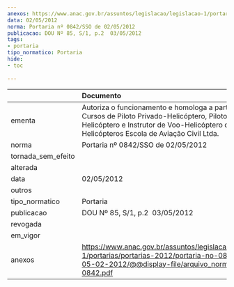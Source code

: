 ```yaml
---
anexos: https://www.anac.gov.br/assuntos/legislacao/legislacao-1/portarias/portarias-2012/portaria-no-0842-sso-de-05-02-2012/@@display-file/arquivo_norma/PA2012-0842.pdf
data: 02/05/2012
norma: Portaria nº 0842/SSO de 02/05/2012
publicacao: DOU Nº 85, S/1, p.2  03/05/2012
tags:
- portaria
tipo_normatico: Portaria
hide: 
- toc 
 
---
```


|                    | Documento                                                                                                                                                                                                  |
|:-------------------|:-----------------------------------------------------------------------------------------------------------------------------------------------------------------------------------------------------------|
| ementa             | Autoriza o funcionamento e homologa a parte prática dos Cursos de Piloto Privado-Helicóptero, Piloto Comercial-Helicóptero e Instrutor de Voo-Helicóptero da JR Helicópteros Escola de Aviação Civil Ltda. |
| norma              | Portaria nº 0842/SSO de 02/05/2012                                                                                                                                                                         |
| tornada_sem_efeito |                                                                                                                                                                                                            |
| alterada           |                                                                                                                                                                                                            |
| data               | 02/05/2012                                                                                                                                                                                                 |
| outros             |                                                                                                                                                                                                            |
| tipo_normatico     | Portaria                                                                                                                                                                                                   |
| publicacao         | DOU Nº 85, S/1, p.2  03/05/2012                                                                                                                                                                            |
| revogada           |                                                                                                                                                                                                            |
| em_vigor           |                                                                                                                                                                                                            |
| anexos             | https://www.anac.gov.br/assuntos/legislacao/legislacao-1/portarias/portarias-2012/portaria-no-0842-sso-de-05-02-2012/@@display-file/arquivo_norma/PA2012-0842.pdf                                          |